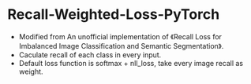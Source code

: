 # Recall-Weighted-Loss-PyTorch
- Modified from An unofficial implementation of 《Recall Loss for Imbalanced Image Classification and Semantic Segmentation》.
- Caculate recall of each class in every input. 
- Default loss function is softmax + nll_loss, take every image recall as weight.
